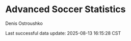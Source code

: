 # Advanced Soccer Statistics
Denis Ostroushko

<!-- gfm -->

Last successful data update: 2025-08-13 16:15:28 CST
